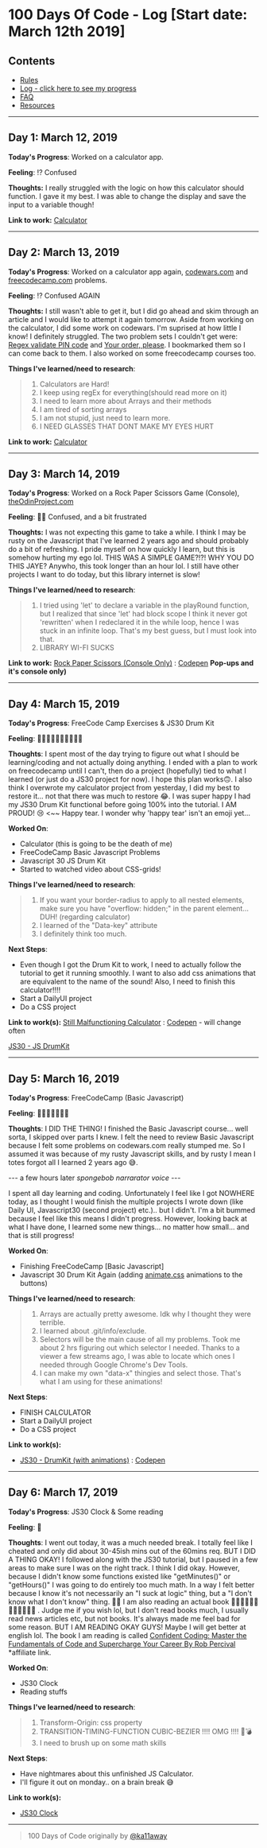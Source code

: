 # 100 Days Of Code - Log [Start date: March 12th 2019]

## Contents

* [Rules](rules.md)
* [Log - click here to see my progress](log.md)
* [FAQ](FAQ.md)
* [Resources](resources.md)

---

## Day 1: March 12, 2019

**Today's Progress**: Worked on a calculator app.

**Feeling**: ⁉️ Confused

**Thoughts:** I really struggled with the logic on how this calculator should function. I gave it my best. I was able to change the display and save the input to a variable though!

**Link to work:** [Calculator](Day1-2/001-calculator/)

---

## Day 2: March 13, 2019

**Today's Progress**: Worked on a calculator app again, [codewars.com](http://codewars.com) and [freecodecamp.com](http://www.freecodecamp.com) problems.

**Feeling**: ⁉️ Confused AGAIN

**Thoughts:** I still wasn't able to get it, but I did go ahead and skim through an article and I would like to attempt it again tomorrow. Aside from working on the calculator, I did some work on codewars. I'm suprised at how little I know! I definitely struggled. The two problem sets I couldn't get were: [Regex validate PIN code](https://www.codewars.com/kata/55f8a9c06c018a0d6e000132) and [Your order, please](https://www.codewars.com/kata/your-order-please). I bookmarked them so I can come back to them. I also worked on some freecodecamp courses too. 

**Things I've learned/need to research**: 

> 1. Calculators are Hard!
> 2. I keep using regEx for everything(should read more on it)
> 3. I need to learn more about Arrays and their methods
> 4. I am tired of sorting arrays
> 5. I am not stupid, just need to learn more.                                     
> 6. I NEED GLASSES THAT DONT MAKE MY EYES HURT

**Link to work:** [Calculator](Day1-2/001-calculator/)

---

## Day 3: March 14, 2019

**Today's Progress**: Worked on a Rock Paper Scissors Game (Console), [theOdinProject.com](https://www.theodinproject.com/courses/web-development-101/lessons/rock-paper-scissors?ref=lnav)

**Feeling**: 🤔😓 Confused, and a bit frustrated 

**Thoughts:** I was not expecting this game to take a while. I think I may be rusty on the Javascript that I've learned 2 years ago and should probably do a bit of refreshing. I pride myself on how quickly I learn, but this is somehow hurting my ego lol. THIS WAS A SIMPLE GAME?!?! WHY YOU DO THIS JAYE? Anywho, this took longer than an hour lol. I still have other projects I want to do today, but this library internet is slow! 

**Things I've learned/need to research**: 

> 1. I tried using 'let' to declare a variable in the playRound function, but I realized that since 'let' had block scope I think it never got 'rewritten' when I redeclared it in the while loop, hence I was stuck in an infinite loop. That's my best guess, but I must look into that.
> 2. LIBRARY WI-FI SUCKS

**Link to work:** [Rock Paper Scissors (Console Only)](Day3/003-RockPaperScissors/) : [Codepen](https://codepen.io/atomikjaye/pen/MxGgob) **Pop-ups and it's console only)**

---

## Day 4: March 15, 2019

**Today's Progress**: FreeCode Camp Exercises & JS30 Drum Kit

**Feeling**: 😬😬😬😬😬😬😬😬😬😬

**Thoughts**: I spent most of the day trying to figure out what I should be learning/coding and not actually doing anything. I ended with a plan to work on freecodecamp until I can't, then do a project (hopefully) tied to what I learned (or just do a JS30 project for now). I hope this plan works🙃. I also think I overwrote my calculator project from yesterday, I did my best to restore it... not that there was much to restore 😂. I was super happy I had my JS30 Drum Kit functional before going 100% into the tutorial. I AM PROUD! 😢 <~~ Happy tear. I wonder why 'happy tear' isn't an emoji yet...

**Worked On**:

* Calculator (this is going to be the death of me)
* FreeCodeCamp Basic Javascript Problems
* Javascript 30 JS Drum Kit
* Started to watched video about CSS-grids!

**Things I've learned/need to research**:

> 1. If you want your border-radius to apply to all nested elements, make sure you have "overflow: hidden;" in the parent element... DUH! (regarding calculator)
> 2. I learned of the "Data-key" attribute
> 3. I definitely think too much.

**Next Steps**:

* Even though I got the Drum Kit to work, I need to actually follow the tutorial to get it running smoothly. I want to also add css animations that are equivalent to the name of the sound! Also, I need to finish this calculator!!!!
* Start a DailyUI project
* Do a CSS project

**Link to work(s):** [Still Malfunctioning Calculator](/Day4/004-calculator/) : [Codepen](https://codepen.io/atomikjaye/pen/pYVzPb) - will change often

 [JS30 - JS DrumKit](Day4/004-js30-drumKit)

---

## Day 5: March 16, 2019

**Today's Progress**: FreeCodeCamp (Basic Javascript)

**Feeling**: 💪🏾💪🏾😅😢✨

**Thoughts**: I DID THE THING! I finished the Basic Javascript course... well sorta, I skipped over parts I knew. I felt the need to review Basic Javascript because I felt some problems on codewars.com really stumped me. So I assumed it was because of my rusty Javascript skills, and by rusty I mean I totes forgot all I learned 2 years ago 😅.

--- a few hours later *spongebob narrarator voice* ---

I spent all day learning and coding. Unfortunately I feel like I got NOWHERE today, as I thought I would finish the multiple projects I wrote down (like Daily UI, Javascript30 (second project) etc.).. but I didn't. I'm a bit bummed because I feel like this means I didn't progress. However, looking back at what I have done, I learned some new things... no matter how small... and that is still progress!

**Worked On**:

* Finishing FreeCodeCamp [Basic Javascript]
* Javascript 30 Drum Kit Again (adding [animate.css](https://daneden.github.io/animate.css/) animations to the buttons)

**Things I've learned/need to research**:

> 1. Arrays are actually pretty awesome. Idk why I thought they were terrible.
> 2. I learned about .git/info/exclude.
> 3. Selectors will be the main cause of all my problems. Took me about 2 hrs figuring out which selector I needed. Thanks to a viewer a few streams ago, I was able to locate which ones I needed through Google Chrome's Dev Tools.
> 4. I can make my own "data-x" thingies and select those. That's what I am using for these animations!

**Next Steps**:

* FINISH CALCULATOR
* Start a DailyUI project
* Do a CSS project

**Link to work(s):**

* [JS30 - DrumKit (with animations)](/Day5/005-js30-drumKit) : [Codepen](https://codepen.io/atomikjaye/pen/JzvvyG)

---

## Day 6: March 17, 2019

**Today's Progress**: JS30 Clock & Some reading

**Feeling**: 🙂

**Thoughts**: I went out today, it was a much needed break. I totally feel like I cheated and only did about 30-45ish mins out of the 60mins req. BUT I DID A THING OKAY! I followed along with the JS30 tutorial, but I paused in a few areas to make sure I was on the right track. I think I did okay. However, because I didn't know some functions existed like "getMinutes()" or "getHours()" I was going to do entirely too much math. In a way I felt better because I know it's not necessarily an "I suck at logic" thing, but a "I don't know what I don't know" thing. 🙌🏾 I am also reading an actual book  🎉🎉💃🏾💃🏾🎉🎉💃🏾💃🏾 . Judge me if you wish lol, but I don't read books much, I usually read news articles etc, but not books. It's always made me feel bad for some reason. BUT I AM READING OKAY GUYS! Maybe I will get better at english lol. The book I am reading is called [Confident Coding: Master the Fundamentals of Code and Supercharge Your Career By Rob Percival](https://amzn.to/2FeGM4b) *affiliate link. 

**Worked On**:

* JS30 Clock
* Reading stuffs

**Things I've learned/need to research**:

> 1. Transform-Origin: css property
> 2. TRANSITION-TIMING-FUNCTION CUBIC-BEZIER !!!! OMG !!!! 🧠💣
> 3. I need to brush up on some math skills

**Next Steps**:

* Have nightmares about this unfinished JS Calculator.
* I'll figure it out on monday.. on a brain break 😅


**Link to work(s):**

* [JS30 Clock](/Day6/)

---


> 100 Days of Code originally by [@ka11away](https://twitter.com/ka11away)
